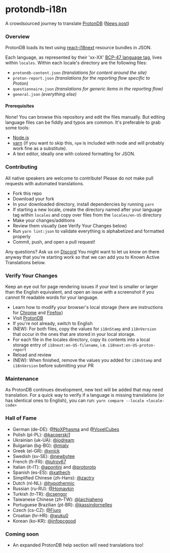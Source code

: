 # protondb-i18n

A crowdsourced journey to translate [ProtonDB](https://www.protondb.com) ([News post](https://www.protondb.com/news/protondb-spricht-nun-auch-deutsch))

### Overview

ProtonDB loads its text using [react-i18next](https://github.com/i18next/react-i18next) resource bundles in JSON.

Each language, as represented by their 'xx-XX' [BCP-47 language tag](https://developer.mozilla.org/en-US/docs/Web/JavaScript/Reference/Global_Objects/Intl), lives within `locales`. Within each locale's directory are the following files:

- `protondb-content.json` *(translations for content around the site)*
- `proton-report.json` *(translations for the reporting flow specific to Proton)*
- `questionnaire.json` *(translations for generic items in the reporting flow)*
- `general.json` *(everything else)*

#### Prerequisites

None! You can browse this repository and edit the files manually. But editing language files can be fiddly and typos are common. It's preferable to grab some tools:

- [Node.js](https://nodejs.org/en/)
- [yarn](https://yarnpkg.com/lang/en/) (if you want to skip this, `npm` is included with node and will probably work fine as a substitute).
- A text editor, ideally one with colored formatting for JSON.

### Contributing

All native speakers are welcome to contribute! Please do not make pull requests with automated translations.

- Fork this repo
- Download your fork
- In your downloaded directory, install dependencies by running `yarn`
- If starting a new locale, create the directory named after your language tag within `locales` and copy over files from the `locales/en-US` directory
- Make your changes/additions
- Review them visually (see Verify Your Changes below)
- Run `yarn lint:json` to validate everything is alphabetized and formatted properly
- Commit, push, and open a pull request!

Any questions? Ask us on [Discord](https://discord.gg/uuwK9EV) You might want to let us know on there anyway that you're starting work so that we can add you to Known Active Translations below.

### Verify Your Changes

Keep an eye out for page rendering issues if your text is smaller or larger than the English equivalent, and open an issue with a screenshot if you cannot fit readable words for your language.

- Learn how to modify your browser's local storage (here are instructions for [Chrome](https://developer.chrome.com/docs/devtools/storage/localstorage/) and [Firefox](https://developer.mozilla.org/en-US/docs/Tools/Storage_Inspector))
- Visit [ProtonDB](https://www.protondb.com)
- If you're not already, switch to English
- (NEW): For both files, copy the values for `i18nStamp` and `i18nVersion` that occur in the ones that are stored in your local storage.
- For each file in the locales directory, copy its contents into a local storage entry of `i18next:en-US-filename`, i.e. `i18next:en-US-proton-report`
- Reload and review
- (NEW): When finished, remove the values you added for `i18nStamp` and `i18nVersion` before submitting your PR

### Maintenance

As ProtonDB continues development, new text will be added that may need translation. For a quick way to verify if a language is missing translations (or has identical ones to English), you can run: `yarn compare --locale <locale-code>`

### Hall of Fame

- German (de-DE): [@NoXPhasma](https://github.com/NoXPhasma) and [@VoxelCubes](https://github.com/VoxelCubes)
- Polish (pl-PL): [@kacperski1](https://github.com/kacperski1)
- Ukrainian (uk-UA): [@iodream](https://github.com/iodream)
- Bulgarian (bg-BG): [@mialy](https://github.com/mialy)
- Greek (el-GR): [@xnick](https://github.com/xnick)
- Swedish (sv-SE): [@newbytee](https://github.com/newbytee)
- French (fr-FR): [@julroy67](https://github.com/julroy67)
- Italian (it-IT): [@apontini](https://github.com/apontini) and [@protoroto](https://github.com/protoroto)
- Spanish (es-ES): [@xathech](https://github.com/xathech)
- Simplified Chinese (zh-Hans): [@zactry](https://github.com/zactry)
- Dutch (nl-NL): [@hypothermic](https://github.com/hypothermic)
- Russian (ru-RU): [@Homaykin](https://github.com/Homyakin)
- Turkish (tr-TR): [@csengor](https://github.com/csengor)
- Taiwanese Chinese (zh-TW): [@laichiaheng](https://github.com/laichiaheng)
- Portuguese Brazilian (pt-BR): [@kassindornelles](https://github.com/kassindornelles)
- Czech (cs-CZ): [@Fjuro](https://github.com/Fjuro)
- Croatian (hr-HR): [@wuku0](https://github.com/wuku0)
- Korean (ko-KR): [@infopcgood](https://github.com/infopcgood)

### Coming soon

- An expanded ProtonDB help section will need translations too!
